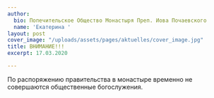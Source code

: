 ```yaml
---
author:
  bio: Попечительское Общество Монастыря Преп. Иова Почаевского
  name: 'Екатерина '
layout: post
cover_image: "/uploads/assets/pages/aktuelles/cover_image.jpg"
title: ВНИМАНИЕ!!!
excerpt: 17.03.2020

---
```

По распоряжению правительства в монастыре временно не совершаются общественные богослужения. 